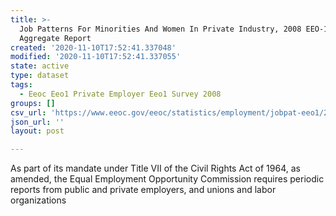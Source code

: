 ```yaml
---
title: >-
  Job Patterns For Minorities And Women In Private Industry, 2008 EEO-1 National
  Aggregate Report
created: '2020-11-10T17:52:41.337048'
modified: '2020-11-10T17:52:41.337055'
state: active
type: dataset
tags:
  - Eeoc Eeo1 Private Employer Eeo1 Survey 2008
groups: []
csv_url: 'https://www.eeoc.gov/eeoc/statistics/employment/jobpat-eeo1/2008/year08_us.zip'
json_url: ''
layout: post

---
```

As part of its mandate under Title VII of the Civil Rights Act of 1964, as amended, the Equal Employment Opportunity Commission requires periodic reports from public and private employers, and unions and labor organizations 
